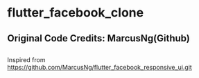 # flutter_facebook_clone

## Original Code Credits: MarcusNg(Github)

##
Inspired from https://github.com/MarcusNg/flutter_facebook_responsive_ui.git